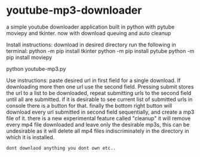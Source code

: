 # youtube-mp3-downloader
a simple youtube downloader application built in python with pytube moviepy and tkinter. now with download queuing and auto cleanup

Install instructions:
 download in desired directory
 run the following in terminal:
 python -m pip install tkinter
 python -m pip install pytube
 python -m pip install moviepy
 
 python youtube-mp3.py
 
 
 
 Use instructions:
    paste desired url in first field for a single download.
    If downloading more then one url use the second field.
    Pressing submit stores the url to a list to be downloaded, repeat submitting urls to the second field until all are submitted.
    if it is desirable to see current list of submitted urls in console there is a button for that.
    finally the bottom right button will download every url submitted in second field sequentially, and create a mp3 file of it.
    there is a new experimental feature called "cleanup" it will remove every mp4 file downloaded and leave only the desirable mp3s,
    this can be undesirable as it will delete all mp4 files indiscriminately in the directory in which it is installed.
    
    dont downlaod anything you dont own etc..
